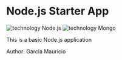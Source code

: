 # Node.js Starter App

![technology Node.js](https://img.shields.io/badge/technology-node-green.svg)
![technology Mongo](https://img.shields.io/badge/technology-mongo-green.svg)

This is a basic Node.js application

 

Author: Garcia Mauricio
